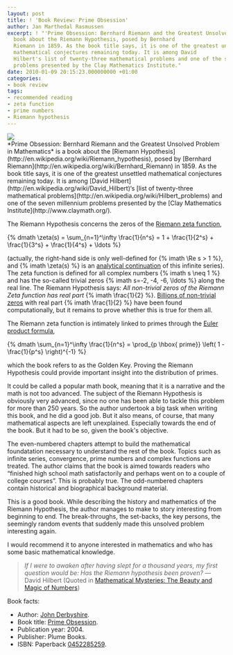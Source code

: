 ```yaml
---
layout: post
title: ! 'Book Review: Prime Obsession'
author: Jan Marthedal Rasmussen
excerpt: ! "'Prime Obsession: Bernhard Riemann and the Greatest Unsolved Problem in Mathematics' is a
  book about the Riemann Hypothesis, posed by Bernhard
  Riemann in 1859. As the book title says, it is one of the greatest unsettled
  mathematical conjectures remaining today. It is among David
  Hilbert's list of twenty-three mathematical problems and one of the seven >millennium
  problems presented by the Clay Mathematics Institute."
date: 2010-01-09 20:15:23.000000000 +01:00
categories:
- book review
tags:
- recommended reading
- zeta function
- prime numbers
- Riemann hypothesis
---
```

<div class="pull-right"><a href="{% amazon derbyshire03 %}"><img src="{% bookcover derbyshire03 %}" /></a></div>
*Prime Obsession: Bernhard Riemann and the Greatest Unsolved Problem in Mathematics* is a book about the [Riemann Hypothesis](http://en.wikipedia.org/wiki/Riemann_hypothesis), posed by [Bernhard Riemann](http://en.wikipedia.org/wiki/Bernhard_Riemann) in 1859. As the book title says, it is one of the greatest unsettled mathematical conjectures remaining today. It is among [David Hilbert](http://en.wikipedia.org/wiki/David_Hilbert)&#8216;s [list of twenty-three mathematical problems](http://en.wikipedia.org/wiki/Hilbert_problems) and one of the seven millennium problems presented by the [Clay Mathematics Institute](http://www.claymath.org/).<span></span>

The Riemann Hypothesis concerns the zeros of the [Riemann zeta function](http://en.wikipedia.org/wiki/Riemann_zeta_function),

{% dmath \zeta(s) = \sum_{n=1}^\infty \frac{1}{n^s} = 1 + \frac{1}{2^s} + \frac{1}{3^s} + \frac{1}{4^s} + \ldots %}

(actually, the right-hand side is only well-defined for {% imath \Re s > 1 %}, and {% imath \zeta(s) %} is an [analytical continuation](http://en.wikipedia.org/wiki/Analytic_continuation) of this infinite series). The zeta function is defined for all complex numbers {% imath s \neq 1 %} and has the so-called trivial zeros {% imath s=-2, -4, -6, \ldots %} along the real line. The Riemann Hypothesis says: *All non-trivial zeros of the Riemann Zeta function has real part* {% imath \frac{1}{2} %}. [Billions of non-trivial zeros](http://www.dtc.umn.edu/~odlyzko/zeta_tables/index.html) with real part {% imath \frac{1}{2} %} have been found computationally, but it remains to prove whether this is true for them all.

The Riemann zeta function is intimately linked to primes through the [Euler product formula](http://en.wikipedia.org/wiki/Euler_product_formula),

{% dmath \sum_{n=1}^\infty \frac{1}{n^s} = \prod_{p \hbox{ prime}} \left( 1 - \frac{1}{p^s} \right)^{-1} %}

which the book refers to as the Golden Key. Proving the Riemann Hypothesis could provide important insight into the distribution of primes.

It could be called a popular math book, meaning that it is a narrative and the math is not too advanced. The subject of the Riemann Hypothesis is obviously very advanced, since no one has been able to tackle this problem for more than 250 years. So the author undertook a big task when writing this book, and he did a good job. But it also means, of course, that many mathematical aspects are left unexplained. Especially towards the end of the book. But it had to be so, given the book's objective.

The even-numbered chapters attempt to build the mathematical foundatation necessary to understand the rest of the book. Topics such as infinite series, convergence, prime numbers and complex functions are treated. The author claims that the book is aimed towards readers who &#8220;finished high school math satisfactorily and perhaps went on to a couple of college courses&#8221;. This is probably true. The odd-numbered chapters contain historical and biographical background material.

This is a good book. While describing the history and mathematics of the Riemann Hypothesis, the author manages to make to story interesting from beginning to end. The break-throughs, the set-backs, the key persons, the seemingly random events that suddenly made this unsolved problem interesting again.

I would recommend it to anyone interested in mathematics and who has some basic mathematical knowledge.

> *If I were to awaken after having slept for a thousand years, my first question would be: Has the Riemann hypothesis been proven?* &#8212; David Hilbert (Quoted in <a href="{% amazon mathmyst %}">Mathematical Mysteries: The Beauty and Magic of Numbers</a>)

Book facts:

*   Author: [John Derbyshire](http://www.johnderbyshire.com/).
*   Book title: [Prime Obsession](http://www.johnderbyshire.com/Books/Prime/page.html).
*   Publication year: 2004.
*   Publisher: Plume Books.
*   ISBN: Paperback [0452285259](http://en.wikipedia.org/w/index.php?title=Special:BookSources&isbn=0452285259).

